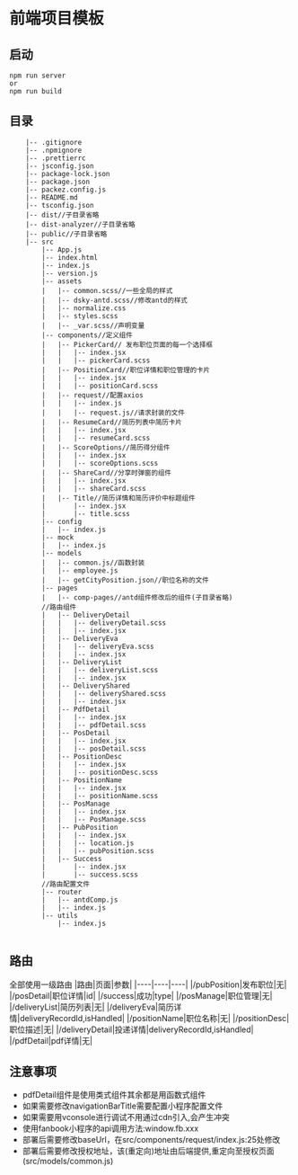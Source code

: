 # 前端项目模板

## 启动

```
npm run server
or
npm run build
```
## 目录

```
    |-- .gitignore
    |-- .npmignore
    |-- .prettierrc
    |-- jsconfig.json
    |-- package-lock.json
    |-- package.json
    |-- packez.config.js
    |-- README.md
    |-- tsconfig.json
    |-- dist//子目录省略
    |-- dist-analyzer//子目录省略
    |-- public//子目录省略
    |-- src
        |-- App.js
        |-- index.html
        |-- index.js
        |-- version.js
        |-- assets
        |   |-- common.scss//一些全局的样式
        |   |-- dsky-antd.scss//修改antd的样式
        |   |-- normalize.css
        |   |-- styles.scss
        |   |-- _var.scss//声明变量
        |-- components//定义组件
        |   |-- PickerCard// 发布职位页面的每一个选择框
        |   |   |-- index.jsx
        |   |   |-- pickerCard.scss
        |   |-- PositionCard//职位详情和职位管理的卡片
        |   |   |-- index.jsx
        |   |   |-- positionCard.scss
        |   |-- request//配置axios
        |   |   |-- index.js
        |   |   |-- request.js//请求封装的文件
        |   |-- ResumeCard//简历列表中简历卡片
        |   |   |-- index.jsx
        |   |   |-- resumeCard.scss
        |   |-- ScoreOptions//简历得分组件
        |   |   |-- index.jsx
        |   |   |-- scoreOptions.scss
        |   |-- ShareCard//分享时弹窗的组件
        |   |   |-- index.jsx
        |   |   |-- shareCard.scss
        |   |-- Title//简历详情和简历评价中标题组件
        |       |-- index.jsx
        |       |-- title.scss
        |-- config
        |   |-- index.js
        |-- mock
        |   |-- index.js
        |-- models
        |   |-- common.js//函数封装
        |   |-- employee.js
        |   |-- getCityPosition.json//职位名称的文件
        |-- pages
        |   |-- comp-pages//antd组件修改后的组件(子目录省略)
        //路由组件
        |   |-- DeliveryDetail
        |   |   |-- deliveryDetail.scss
        |   |   |-- index.jsx
        |   |-- DeliveryEva
        |   |   |-- deliveryEva.scss
        |   |   |-- index.jsx
        |   |-- DeliveryList
        |   |   |-- deliveryList.scss
        |   |   |-- index.jsx
        |   |-- DeliveryShared
        |   |   |-- deliveryShared.scss
        |   |   |-- index.jsx
        |   |-- PdfDetail
        |   |   |-- index.jsx
        |   |   |-- pdfDetail.scss
        |   |-- PosDetail
        |   |   |-- index.jsx
        |   |   |-- posDetail.scss
        |   |-- PositionDesc
        |   |   |-- index.jsx
        |   |   |-- positionDesc.scss
        |   |-- PositionName
        |   |   |-- index.jsx
        |   |   |-- positionName.scss
        |   |-- PosManage
        |   |   |-- index.jsx
        |   |   |-- PosManage.scss
        |   |-- PubPosition
        |   |   |-- index.jsx
        |   |   |-- location.js
        |   |   |-- pubPosition.scss
        |   |-- Success
        |       |-- index.jsx
        |       |-- success.scss
        //路由配置文件
        |-- router
        |   |-- antdComp.js
        |   |-- index.js
        |-- utils
            |-- index.js


```

## 路由
全部使用一级路由
|路由|页面|参数|
|----|----|----|
|/pubPosition|发布职位|无|
|/posDetail|职位详情|id|
|/success|成功|type|
|/posManage|职位管理|无|
|/deliveryList|简历列表|无|
|/deliveryEva|简历详情|deliveryRecordId,isHandled|
|/positionName|职位名称|无|
|/positionDesc|职位描述|无|
|/deliveryDetail|投递详情|deliveryRecordId,isHandled|
|/pdfDetail|pdf详情|无|

## 注意事项
* pdfDetail组件是使用类式组件其余都是用函数式组件
* 如果需要修改navigationBarTitle需要配置小程序配置文件
* 如果需要用vconsole进行调试不用通过cdn引入,会产生冲突
* 使用fanbook小程序的api调用方法:window.fb.xxx
* 部署后需要修改baseUrl，在src/components/request/index.js:25处修改
* 部署后需要修改授权地址，该(重定向)地址由后端提供,重定向至授权页面(src/models/common.js)